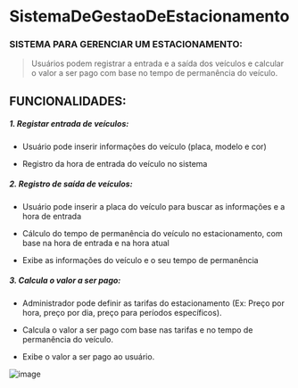 # SistemaDeGestaoDeEstacionamento

### **SISTEMA PARA GERENCIAR UM ESTACIONAMENTO:**

> Usuários podem registrar a entrada e a saída dos veículos e calcular o valor a ser pago com base no tempo de permanência do veículo.

## **FUNCIONALIDADES:**

##### 1. Registar entrada de veículos:

* Usuário pode inserir informações do veículo (placa, modelo e cor)

* Registro da hora de entrada do veículo no sistema
  
##### 2. Registro de saída de veículos:

* Usuário pode inserir a placa do veículo para buscar as informações e a hora de entrada

* Cálculo do tempo de permanência do veículo no estacionamento, com base na hora de entrada e na hora atual

* Exibe as informações do veículo e o seu tempo de permanência
  
##### 3. Calcula o valor a ser pago:

* Administrador pode definir as tarifas do estacionamento (Ex: Preço por hora, preço por dia, preço para períodos específicos).

* Calcula o valor a ser pago com base nas tarifas e no tempo de permanência do veículo.

* Exibe o valor a ser pago ao usuário.



![image](https://github.com/liane-heidemann/SistemaDeGestaoDeEstacionamento/assets/54177181/41b9ea5f-1afb-4a8e-8ed9-b777ab60d2eb)
